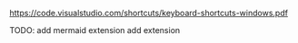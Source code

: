 
https://code.visualstudio.com/shortcuts/keyboard-shortcuts-windows.pdf

TODO: add mermaid extension
add extension
